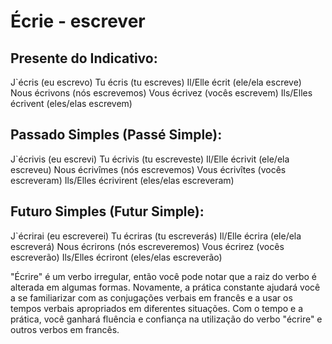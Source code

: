 # Écrie - escrever

## Presente do Indicativo:

J`écris (eu escrevo)
Tu écris (tu escreves)
Il/Elle écrit (ele/ela escreve)
Nous écrivons (nós escrevemos)
Vous écrivez (vocês escrevem)
Ils/Elles écrivent (eles/elas escrevem)


## Passado Simples (Passé Simple):

J`écrivis (eu escrevi)
Tu écrivis (tu escreveste)
Il/Elle écrivit (ele/ela escreveu)
Nous écrivîmes (nós escrevemos)
Vous écrivîtes (vocês escreveram)
Ils/Elles écrivirent (eles/elas escreveram)


## Futuro Simples (Futur Simple):

J`écrirai (eu escreverei)
Tu écriras (tu escreverás)
Il/Elle écrira (ele/ela escreverá)
Nous écrirons (nós escreveremos)
Vous écrirez (vocês escreverão)
Ils/Elles écriront (eles/elas escreverão)

"Écrire" é um verbo irregular, então você pode notar que a raiz do verbo é alterada em algumas formas. 
Novamente, a prática constante ajudará você a se familiarizar com as conjugações verbais em francês e a 
usar os tempos verbais apropriados em diferentes situações. Com o tempo e a prática, você ganhará fluência e 
confiança na utilização do verbo "écrire" e outros verbos em francês.